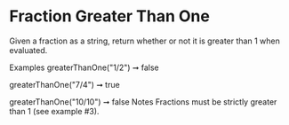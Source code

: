 # Fraction Greater Than One

Given a fraction as a string, return whether or not it is greater than 1 when evaluated.

Examples
greaterThanOne("1/2") ➞ false

greaterThanOne("7/4") ➞ true

greaterThanOne("10/10") ➞ false
Notes
Fractions must be strictly greater than 1 (see example #3).
